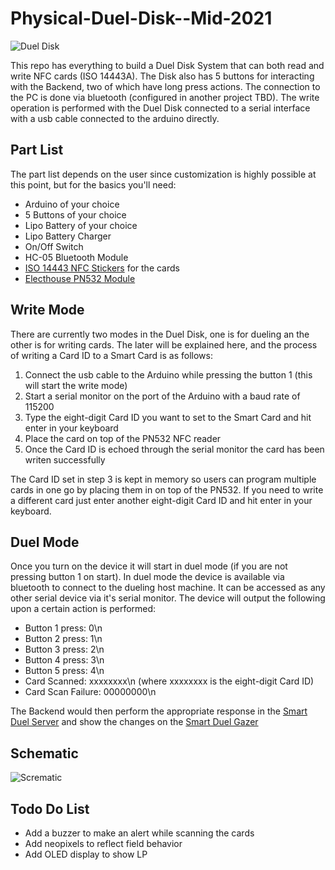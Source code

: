 # Physical-Duel-Disk--Mid-2021

![Duel Disk](https://i.ytimg.com/vi/Hd7VtOQJtWs/hqdefault.jpg?sqp=-oaymwEjCPYBEIoBSFryq4qpAxUIARUAAAAAGAElAADIQj0AgKJDeAE=&rs=AOn4CLBZGzKAloBVMwPntoRvJ6EskObvMg)

This repo has everything to build a Duel Disk System that can both read and write NFC cards (ISO 14443A). The Disk also has 5 buttons for interacting with the Backend, two of which have long press actions. The connection to the PC is done via bluetooth (configured in another project TBD). The write operation is performed with the Duel Disk connected to a serial interface with a usb cable connected to the arduino directly. 

## Part List

The part list depends on the user since customization is highly possible at this point, but for the basics you'll need:
- Arduino of your choice
- 5 Buttons of your choice
- Lipo Battery of your choice
- Lipo Battery Charger
- On/Off Switch
- HC-05 Bluetooth Module
- [ISO 14443 NFC Stickers](https://es.wikipedia.org/wiki/ISO_14443) for the cards
- [Electhouse PN532 Module](https://www.elechouse.com/elechouse/index.php?main_page=product_info&cPath=90_93&products_id=2242)


## Write Mode

There are currently two modes in the Duel Disk, one is for dueling an the other is for writing cards. The later will be explained here, and the process of writing a Card ID to a Smart Card is as follows:

 1. Connect the usb cable to the Arduino while pressing the button 1 (this will start the write mode)
 2. Start a serial monitor on the port of the Arduino with a baud rate of 115200
 3. Type the eight-digit Card ID you want to set to the Smart Card and hit enter in your keyboard
 4. Place the card on top of the PN532 NFC reader
 5. Once the Card ID is echoed through the serial monitor the card has been writen successfully 

The Card ID set in step 3 is kept in memory so users can program multiple cards in one go by placing them in on top of the PN532. If you need to write a different card just enter another eight-digit Card ID and hit enter in your keyboard.

## Duel Mode

Once you turn on the device it will start in duel mode (if you are not pressing button 1 on start). In duel mode the device is available via bluetooth to connect to the dueling host machine. It can be accessed as any other serial device via it's serial monitor. The device will output the following upon a certain action is performed:

- Button 1 press: 0\n
- Button 2 press: 1\n
- Button 3 press: 2\n
- Button 4 press: 3\n
- Button 5 press: 4\n
- Card Scanned: xxxxxxxx\n (where xxxxxxxx is the eight-digit Card ID)
- Card Scan Failure: 00000000\n

The Backend would then perform the appropriate response in the [Smart Duel Server](https://github.com/BramDC3/smart_duel_server) and show the changes on the [Smart Duel Gazer](https://github.com/BramDC3/smart_duel_gazer)

## Schematic
![Scrematic](https://github.com/AMasetti/Physical-Duel-Disk-Mid-2021/blob/main/DuelDisk_bb.png)

## Todo Do List

- Add a buzzer to make an alert while scanning the cards
- Add neopixels to reflect field behavior
- Add OLED display to show LP
